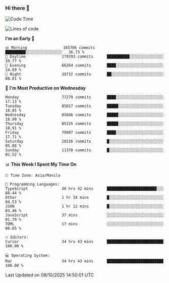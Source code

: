 ### Hi there 👋

<!--START_SECTION:waka-->
![Code Time](http://img.shields.io/badge/Code%20Time-6%2C361%20hrs%2029%20mins-blue)

![Lines of code](https://img.shields.io/badge/From%20Hello%20World%20I%27ve%20Written-148.8%20million%20lines%20of%20code-blue)

**I'm an Early 🐤** 

```text
🌞 Morning                165706 commits      █████████░░░░░░░░░░░░░░░░   36.73 % 
🌆 Daytime                179393 commits      ██████████░░░░░░░░░░░░░░░   39.77 % 
🌃 Evening                66264 commits       ████░░░░░░░░░░░░░░░░░░░░░   14.69 % 
🌙 Night                  39737 commits       ██░░░░░░░░░░░░░░░░░░░░░░░   08.81 % 
```
📅 **I'm Most Productive on Wednesday** 

```text
Monday                   77279 commits       ████░░░░░░░░░░░░░░░░░░░░░   17.13 % 
Tuesday                  85017 commits       █████░░░░░░░░░░░░░░░░░░░░   18.85 % 
Wednesday                85686 commits       █████░░░░░░░░░░░░░░░░░░░░   18.99 % 
Thursday                 85325 commits       █████░░░░░░░░░░░░░░░░░░░░   18.91 % 
Friday                   79907 commits       ████░░░░░░░░░░░░░░░░░░░░░   17.71 % 
Saturday                 26516 commits       █░░░░░░░░░░░░░░░░░░░░░░░░   05.88 % 
Sunday                   11370 commits       █░░░░░░░░░░░░░░░░░░░░░░░░   02.52 % 
```


📊 **This Week I Spent My Time On** 

```text
🕑︎ Time Zone: Asia/Manila

💬 Programming Languages: 
TypeScript               30 hrs 42 mins      ██████████████████████░░░   88.44 % 
Other                    1 hr 34 mins        █░░░░░░░░░░░░░░░░░░░░░░░░   04.53 % 
JSON                     1 hr 12 mins        █░░░░░░░░░░░░░░░░░░░░░░░░   03.46 % 
JavaScript               37 mins             ░░░░░░░░░░░░░░░░░░░░░░░░░   01.79 % 
TOML                     17 mins             ░░░░░░░░░░░░░░░░░░░░░░░░░   00.85 % 

🔥 Editors: 
Cursor                   34 hrs 43 mins      █████████████████████████   100.00 % 

💻 Operating System: 
Mac                      34 hrs 43 mins      █████████████████████████   100.00 % 
```


 Last Updated on 08/10/2025 14:50:01 UTC
<!--END_SECTION:waka-->


<!--
**rad182/rad182** is a ✨ _special_ ✨ repository because its `README.md` (this file) appears on your GitHub profile.

Here are some ideas to get you started:

- 🔭 I’m currently working on ...
- 🌱 I’m currently learning ...
- 👯 I’m looking to collaborate on ...
- 🤔 I’m looking for help with ...
- 💬 Ask me about ...
- 📫 How to reach me: ...
- 😄 Pronouns: ...
- ⚡ Fun fact: ...
-->
